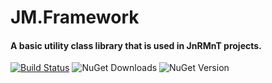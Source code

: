 # JM.Framework
#### A basic utility class library that is used in JnRMnT projects.
[![Build Status](https://dev.azure.com/jnrmnt/JM.Framework/_apis/build/status/JnRMnT.JM.Framework?branchName=master)](https://dev.azure.com/jnrmnt/JM.Framework/_build/latest?definitionId=8&branchName=master) ![NuGet Downloads](https://img.shields.io/nuget/dt/JM.Framework) ![NuGet Version](https://img.shields.io/nuget/v/JM.Framework)
